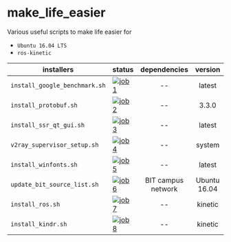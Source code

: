 # make_life_easier
Various useful scripts to make life easier for

* `Ubuntu 16.04 LTS`
* `ros-kinetic`


| installers | status  | dependencies | version |
| ------ | ------ | :------: | :-------: |
| `install_google_benchmark.sh` | [![job1][1]][0] | -- | latest |
| `install_protobuf.sh`    | [![job2][2]][0]  |  -- | 3.3.0 |
| `install_ssr_qt_gui.sh`    | [![job3][3]][0]  | -- | latest |
| `v2ray_supervisor_setup.sh`    | [![job4][4]][0]  | -- | system |
| `install_winfonts.sh`    | [![job5][5]][0]  | -- | latest |
| `update_bit_source_list.sh`    | [![job6][6]][0]  | BIT campus network | Ubuntu 16.04 |
| `install_ros.sh`    | [![job7][7]][0]  | -- | kinetic |
| `install_kindr.sh`    | [![job8][8]][0]  | -- | kinetic |


[0]: https://travis-ci.org/yuzhangbit/make_life_easier
[1]: https://travis-matrix-badges.herokuapp.com/repos/yuzhangbit/make_life_easier/branches/master/1
[2]: https://travis-matrix-badges.herokuapp.com/repos/yuzhangbit/make_life_easier/branches/master/2
[3]: https://travis-matrix-badges.herokuapp.com/repos/yuzhangbit/make_life_easier/branches/master/3
[4]: https://travis-matrix-badges.herokuapp.com/repos/yuzhangbit/make_life_easier/branches/master/4
[5]: https://travis-matrix-badges.herokuapp.com/repos/yuzhangbit/make_life_easier/branches/master/5
[6]: https://travis-matrix-badges.herokuapp.com/repos/yuzhangbit/make_life_easier/branches/master/6
[7]: https://travis-matrix-badges.herokuapp.com/repos/yuzhangbit/make_life_easier/branches/master/7
[8]: https://travis-matrix-badges.herokuapp.com/repos/yuzhangbit/make_life_easier/branches/master/8
